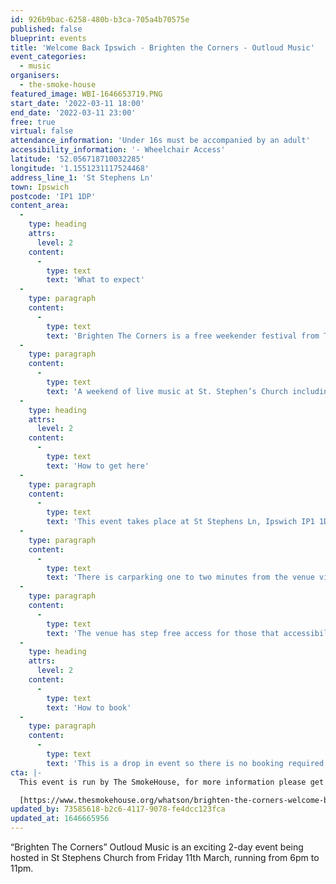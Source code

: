 ```yaml
---
id: 926b9bac-6258-480b-b3ca-705a4b70575e
published: false
blueprint: events
title: 'Welcome Back Ipswich - Brighten the Corners - Outloud Music'
event_categories:
  - music
organisers:
  - the-smoke-house
featured_image: WBI-1646653719.PNG
start_date: '2022-03-11 18:00'
end_date: '2022-03-11 23:00'
free: true
virtual: false
attendance_information: 'Under 16s must be accompanied by an adult'
accessibility_information: '- Wheelchair Access'
latitude: '52.056718710032285'
longitude: '1.1551231117524468'
address_line_1: 'St Stephens Ln'
town: Ipswich
postcode: 'IP1 1DP'
content_area:
  -
    type: heading
    attrs:
      level: 2
    content:
      -
        type: text
        text: 'What to expect'
  -
    type: paragraph
    content:
      -
        type: text
        text: 'Brighten The Corners is a free weekender festival from The Smokehouse Presents, as part of the Welcome Back Weekend supported by Ipswich Borough Council.'
  -
    type: paragraph
    content:
      -
        type: text
        text: 'A weekend of live music at St. Stephen’s Church including a mixture of DJs and local, regional and national bands!'
  -
    type: heading
    attrs:
      level: 2
    content:
      -
        type: text
        text: 'How to get here'
  -
    type: paragraph
    content:
      -
        type: text
        text: 'This event takes place at St Stephens Ln, Ipswich IP1 1DP.'
  -
    type: paragraph
    content:
      -
        type: text
        text: 'There is carparking one to two minutes from the venue via the butter market.'
  -
    type: paragraph
    content:
      -
        type: text
        text: 'The venue has step free access for those that accessibility needs.'
  -
    type: heading
    attrs:
      level: 2
    content:
      -
        type: text
        text: 'How to book'
  -
    type: paragraph
    content:
      -
        type: text
        text: 'This is a drop in event so there is no booking required.'
cta: |-
  This event is run by The SmokeHouse, for more information please get in touch via:

  [https://www.thesmokehouse.org/whatson/brighten-the-corners-welcome-back-weekend](https://www.thesmokehouse.org/whatson/brighten-the-corners-welcome-back-weekend)
updated_by: 73585618-b2c6-4117-9078-fe4dcc123fca
updated_at: 1646665956
---
```

“Brighten The Corners” Outloud Music is an exciting 2-day event being hosted in St Stephens Church from Friday 11th March, running from 6pm to 11pm.